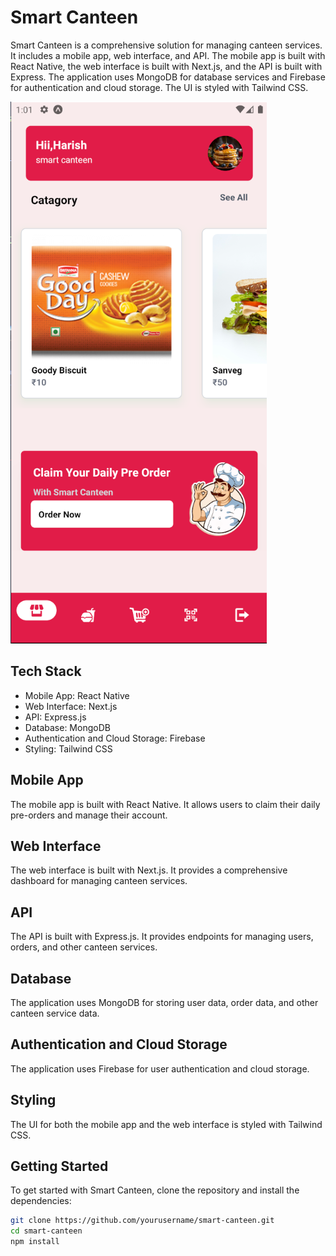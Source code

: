 # Smart Canteen

Smart Canteen is a comprehensive solution for managing canteen services. It includes a mobile app, web interface, and API. The mobile app is built with React Native, the web interface is built with Next.js, and the API is built with Express. The application uses MongoDB for database services and Firebase for authentication and cloud storage. The UI is styled with Tailwind CSS.

![alt text](image.png)
## Tech Stack

- Mobile App: React Native
- Web Interface: Next.js
- API: Express.js
- Database: MongoDB
- Authentication and Cloud Storage: Firebase
- Styling: Tailwind CSS

## Mobile App

The mobile app is built with React Native. It allows users to claim their daily pre-orders and manage their account.

## Web Interface

The web interface is built with Next.js. It provides a comprehensive dashboard for managing canteen services.

## API

The API is built with Express.js. It provides endpoints for managing users, orders, and other canteen services.

## Database

The application uses MongoDB for storing user data, order data, and other canteen service data.

## Authentication and Cloud Storage

The application uses Firebase for user authentication and cloud storage.

## Styling

The UI for both the mobile app and the web interface is styled with Tailwind CSS.

## Getting Started

To get started with Smart Canteen, clone the repository and install the dependencies:

```bash
git clone https://github.com/yourusername/smart-canteen.git
cd smart-canteen
npm install